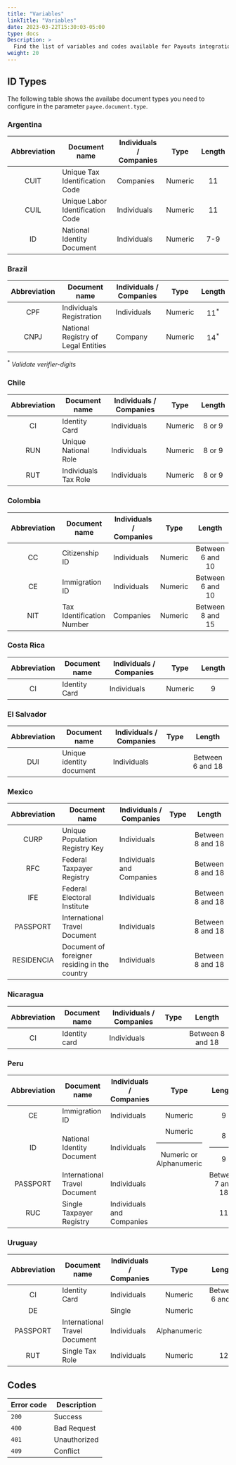 ```yaml
---
title: "Variables"
linkTitle: "Variables"
date: 2023-03-22T15:30:03-05:00
type: docs
Description: >
  Find the list of variables and codes available for Payouts integration.
weight: 20
---
```


## ID Types
The following table shows the availabe document types you need to configure in the parameter `payee.document.type`.

### Argentina
| Abbreviation | Document name | Individuals / Companies | Type | Length |
|:-:|---|---|:-:|:-:|
| CUIT | Unique Tax Identification Code | Companies | Numeric | 11 |
| CUIL | Unique Labor Identification Code | Individuals | Numeric | 11 |
| ID | National Identity Document | Individuals | Numeric | 7-9 |

### Brazil
| Abbreviation | Document name | Individuals / Companies | Type | Length |
|:-:|---|---|:-:|:-:|
| CPF | Individuals Registration | Individuals | Numeric | 11<sup>*</sup> |
| CNPJ | National Registry of Legal Entities | Company | Numeric | 14<sup>*</sup> |

<sup>*</sup> _Validate verifier-digits_

### Chile
| Abbreviation | Document name | Individuals / Companies | Type | Length |
|:-:|---|---|:-:|:-:|
| CI | Identity Card | Individuals | Numeric | 8 or 9 |
| RUN | Unique National Role | Individuals | Numeric | 8 or 9 |
| RUT | Individuals Tax Role | Individuals | Numeric | 8 or 9 |

### Colombia
| Abbreviation | Document name | Individuals / Companies | Type | Length |
|:-:|---|---|:-:|:-:|
| CC | Citizenship ID | Individuals | Numeric | Between 6 and 10 |
| CE | Immigration ID | Individuals | Numeric | Between 6 and 10 |
| NIT | Tax Identification Number | Companies | Numeric | Between 8 and 15 |

### Costa Rica
| Abbreviation | Document name | Individuals / Companies | Type | Length |
|:-:|---|---|:-:|:-:|
| CI | Identity Card | Individuals | Numeric | 9 |

### El Salvador
| Abbreviation | Document name | Individuals / Companies | Type | Length |
|:-:|---|---|:-:|:-:|
| DUI | Unique identity document | Individuals |  | Between 6 and 18 |

### Mexico
| Abbreviation | Document name | Individuals / Companies | Type | Length |
|:-:|---|---|:-:|:-:|
| CURP | Unique Population Registry Key | Individuals | | Between 8 and 18 |
| RFC | Federal Taxpayer Registry | Individuals and Companies | | Between 8 and 18 |
| IFE | Federal Electoral Institute | Individuals | | Between 8 and 18 |
| PASSPORT | International Travel Document | Individuals |  | Between 8 and 18 |
| RESIDENCIA | Document of foreigner residing in the country | Individuals |  | Between 8 and 18 |

### Nicaragua
| Abbreviation | Document name | Individuals / Companies | Type | Length |
|:-:|---|---|:-:|:-:|
| CI | Identity card | Individuals |  | Between 8 and 18 |

### Peru
| Abbreviation | Document name | Individuals / Companies | Type | Length |
|:-:|---|---|:-:|:-:|
| CE | Immigration ID | Individuals | Numeric | 9 |
| ID | National Identity Document | Individuals | Numeric<br><hr>Numeric or Alphanumeric | 8<br><hr>9 |
| PASSPORT | International Travel Document | Individuals | | Between 7 and 18 |
| RUC | Single Taxpayer Registry | Individuals and Companies | | 11 |

### Uruguay
| Abbreviation | Document name | Individuals / Companies | Type | Length |
|:-:|---|---|:-:|:-:|
| CI | Identity Card | Individuals | Numeric | Between 6 and 8 |
| DE | | Single | Numeric | |
| PASSPORT | International Travel Document | Individuals | Alphanumeric | |
| RUT | Single Tax Role | Individuals | Numeric | 12 |ç

## Codes
| Error code | Description |
|---|---|
| `200` | Success |
| `400` | Bad Request |
| `401` | Unauthorized |
| `409` | Conflict |